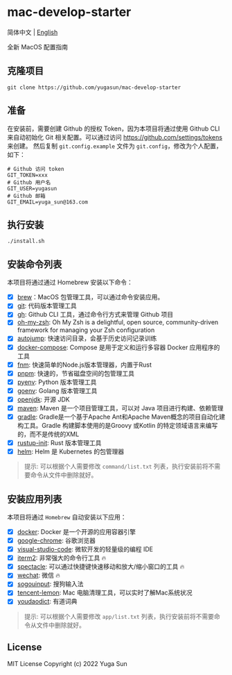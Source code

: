# mac-develop-starter

简体中文 | [English](./README.en-US.md)

全新 MacOS 配置指南

## 克隆项目

```shell
git clone https://github.com/yugasun/mac-develop-starter
```

## 准备

在安装前，需要创建 Github 的授权 Token，因为本项目将通过使用 Github CLI 来自动初始化 Git 相关配置。可以通过访问 https://github.com/settings/tokens 来创建。
然后复制 `git.config.example` 文件为 `git.config`，修改为个人配置，如下：

```shell
# Github 访问 token
GIT_TOKEN=xxx
# Github 用户名
GIT_USER=yugasun
# Github 邮箱
GIT_EMAIL=yuga_sun@163.com
```

## 执行安装

```shell
./install.sh
```

## 安装命令列表

本项目将通过通过 Homebrew 安装以下命令：

- [x] [brew](https://brew.sh/)：MacOS 包管理工具，可以通过命令安装应用。
- [x] [git](https://git-scm.com/): 代码版本管理工具
- [x] [gh](https://cli.github.com/): Github CLI 工具，通过命令行方式来管理 Github 项目
- [x] [oh-my-zsh](https://ohmyz.sh/): Oh My Zsh is a delightful, open source, community-driven framework for managing your Zsh configuration
- [x] [autojump](https://github.com/wting/autojump): 快速访问目录，会基于历史访问记录训练
- [x] [docker-compose](https://docs.docker.com/compose/): Compose 是用于定义和运行多容器 Docker 应用程序的工具
- [x] [fnm](https://github.com/Schniz/fnm): 快速简单的Node.js版本管理器，内置于Rust
- [x] [pnpm](https://pnpm.io/): 快速的，节省磁盘空间的包管理工具
- [x] [pyenv](https://github.com/pyenv/pyenv): Python 版本管理工具
- [x] [goenv](https://github.com/syndbg/goenv): Golang 版本管理工具
- [x] [openjdk](https://github.com/openjdk/jdk): 开源 JDK
- [x] [maven](https://maven.apache.org/): Maven 是一个项目管理工具，可以对 Java 项目进行构建、依赖管理
- [x] [gradle](https://gradle.org/): Gradle是一个基于Apache Ant和Apache Maven概念的项目自动化建构工具。Gradle 构建脚本使用的是Groovy 或Kotlin 的特定领域语言来编写的，而不是传统的XML
- [x] [rustup-init](https://www.rust-lang.org/tools/install): Rust 版本管理工具
- [x] [helm](https://helm.sh/): Helm 是 Kubernetes 的包管理器

> 提示: 可以根据个人需要修改 `command/list.txt` 列表，执行安装前将不需要命令从文件中删除就好。

## 安装应用列表


本项目将通过 `Homebrew` 自动安装以下应用：

- [x] [docker](https://www.docker.com/): Docker 是一个开源的应用容器引擎
- [x] [google-chrome](https://www.google.com/chrome/): 谷歌浏览器
- [x] [visual-studio-code](https://code.visualstudio.com/): 微软开发的轻量级的编程 IDE
- [x] [iterm2](https://iterm2.com/): 非常强大的命令行工具 🔥
- [x] [spectacle](https://www.spectacleapp.com/): 可以通过快捷键快速移动和放大/缩小窗口的工具 🔥
- [x] [wechat](https://www.wechat.com/): 微信 🔥
- [x] [sogouinput](https://shurufa.sogou.com/): 搜狗输入法
- [x] [tencent-lemon](https://lemon.qq.com/): Mac 电脑清理工具，可以实时了解Mac系统状况
- [x] [youdaodict](https://cidian.youdao.com/): 有道词典

> 提示: 可以根据个人需要修改 `app/list.txt` 列表，执行安装前将不需要命令从文件中删除就好。

## License

MIT License
Copyright (c) 2022 Yuga Sun